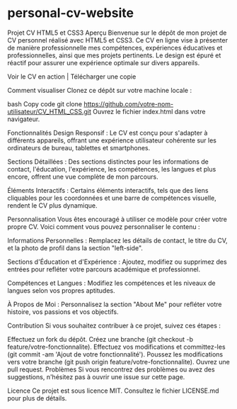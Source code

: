 # personal-cv-website

Projet CV HTML5 et CSS3
Aperçu
Bienvenue sur le dépôt de mon projet de CV personnel réalisé avec HTML5 et CSS3. Ce CV en ligne vise à présenter de manière professionnelle mes compétences, expériences éducatives et professionnelles, ainsi que mes projets pertinents. Le design est épuré et réactif pour assurer une expérience optimale sur divers appareils.

Voir le CV en action | Télécharger une copie


Comment visualiser
Clonez ce dépôt sur votre machine locale :

bash
Copy code
git clone https://github.com/votre-nom-utilisateur/CV_HTML_CSS.git
Ouvrez le fichier index.html dans votre navigateur.

Fonctionnalités
Design Responsif : Le CV est conçu pour s'adapter à différents appareils, offrant une expérience utilisateur cohérente sur les ordinateurs de bureau, tablettes et smartphones.

Sections Détaillées : Des sections distinctes pour les informations de contact, l'éducation, l'expérience, les compétences, les langues et plus encore, offrent une vue complète de mon parcours.

Éléments Interactifs : Certains éléments interactifs, tels que des liens cliquables pour les coordonnées et une barre de compétences visuelle, rendent le CV plus dynamique.

Personnalisation
Vous êtes encouragé à utiliser ce modèle pour créer votre propre CV. Voici comment vous pouvez personnaliser le contenu :

Informations Personnelles : Remplacez les détails de contact, le titre du CV, et la photo de profil dans la section "left-side".

Sections d'Éducation et d'Expérience : Ajoutez, modifiez ou supprimez des entrées pour refléter votre parcours académique et professionnel.

Compétences et Langues : Modifiez les compétences et les niveaux de langues selon vos propres aptitudes.

À Propos de Moi : Personnalisez la section "About Me" pour refléter votre histoire, vos passions et vos objectifs.

Contribution
Si vous souhaitez contribuer à ce projet, suivez ces étapes :

Effectuez un fork du dépôt.
Créez une branche (git checkout -b feature/votre-fonctionnalite).
Effectuez vos modifications et committez-les (git commit -am 'Ajout de votre fonctionnalité').
Poussez les modifications vers votre branche (git push origin feature/votre-fonctionnalite).
Ouvrez une pull request.
Problèmes
Si vous rencontrez des problèmes ou avez des suggestions, n'hésitez pas à ouvrir une issue sur cette page.

Licence
Ce projet est sous licence MIT. Consultez le fichier LICENSE.md pour plus de détails.
